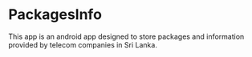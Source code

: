 # PackagesInfo
This app is an android app designed to store packages and information provided by telecom companies in Sri Lanka.


